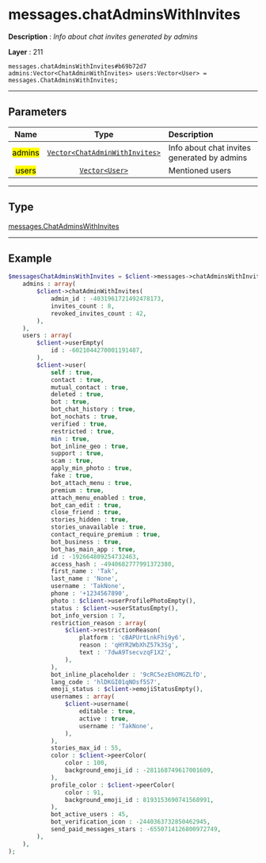 # messages.chatAdminsWithInvites

**Description** : *Info about chat invites generated by admins*

**Layer** : 211

```tl
messages.chatAdminsWithInvites#b69b72d7 admins:Vector<ChatAdminWithInvites> users:Vector<User> = messages.ChatAdminsWithInvites;
```

---

## Parameters

| Name | Type | Description |
| :---: | :---: | :--- |
| <mark>admins</mark> | [`Vector<ChatAdminWithInvites>`](type/ChatAdminWithInvites) | Info about chat invites generated by admins |
| <mark>users</mark> | [`Vector<User>`](type/User) | Mentioned users |

---

## Type

[messages.ChatAdminsWithInvites](type/messages.ChatAdminsWithInvites)

---

## Example

```php
$messagesChatAdminsWithInvites = $client->messages->chatAdminsWithInvites(
	admins : array(
		$client->chatAdminWithInvites(
			admin_id : -4031961721492478173,
			invites_count : 8,
			revoked_invites_count : 42,
		),
	),
	users : array(
		$client->userEmpty(
			id : -6021044270001191487,
		),
		$client->user(
			self : true,
			contact : true,
			mutual_contact : true,
			deleted : true,
			bot : true,
			bot_chat_history : true,
			bot_nochats : true,
			verified : true,
			restricted : true,
			min : true,
			bot_inline_geo : true,
			support : true,
			scam : true,
			apply_min_photo : true,
			fake : true,
			bot_attach_menu : true,
			premium : true,
			attach_menu_enabled : true,
			bot_can_edit : true,
			close_friend : true,
			stories_hidden : true,
			stories_unavailable : true,
			contact_require_premium : true,
			bot_business : true,
			bot_has_main_app : true,
			id : -192664809254732463,
			access_hash : -4940682777991372380,
			first_name : 'Tak',
			last_name : 'None',
			username : 'TakNone',
			phone : '+1234567890',
			photo : $client->userProfilePhotoEmpty(),
			status : $client->userStatusEmpty(),
			bot_info_version : 7,
			restriction_reason : array(
				$client->restrictionReason(
					platform : 'cBAPUrtLnkFhi9y6',
					reason : 'qHYR2WbXhZ57k3Sg',
					text : '7dwA9TsecvzqF1X2',
				),
			),
			bot_inline_placeholder : '9cRC5ezEhOMGZLfD',
			lang_code : 'hlDKGI01qNOsf5S7',
			emoji_status : $client->emojiStatusEmpty(),
			usernames : array(
				$client->username(
					editable : true,
					active : true,
					username : 'TakNone',
				),
			),
			stories_max_id : 55,
			color : $client->peerColor(
				color : 100,
				background_emoji_id : -281168749617001609,
			),
			profile_color : $client->peerColor(
				color : 91,
				background_emoji_id : 8193153690741568991,
			),
			bot_active_users : 45,
			bot_verification_icon : -2440363732850462945,
			send_paid_messages_stars : -6550714126800972749,
		),
	),
);
```